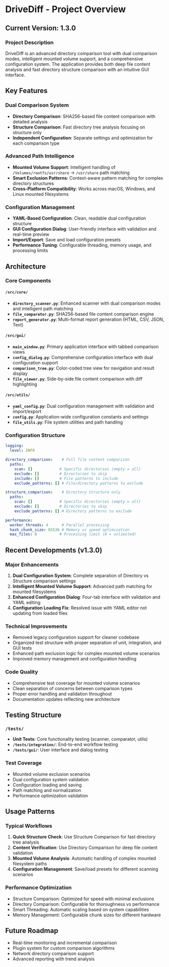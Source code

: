 # DriveDiff - Project Overview

## Current Version: 1.3.0

### Project Description
DriveDiff is an advanced directory comparison tool with dual comparison modes, intelligent mounted volume support, and a comprehensive configuration system. The application provides both deep file content analysis and fast directory structure comparison with an intuitive GUI interface.

## Key Features

### Dual Comparison System
- **Directory Comparison**: SHA256-based file content comparison with detailed analysis
- **Structure Comparison**: Fast directory tree analysis focusing on structure only
- **Independent Configuration**: Separate settings and optimization for each comparison type

### Advanced Path Intelligence
- **Mounted Volume Support**: Intelligent handling of `/Volumes/rootfs/usr/share` → `/usr/share` path matching
- **Smart Exclusion Patterns**: Context-aware pattern matching for complex directory structures
- **Cross-Platform Compatibility**: Works across macOS, Windows, and Linux mounted filesystems

### Configuration Management
- **YAML-Based Configuration**: Clean, readable dual configuration structure
- **GUI Configuration Dialog**: User-friendly interface with validation and real-time preview
- **Import/Export**: Save and load configuration presets
- **Performance Tuning**: Configurable threading, memory usage, and processing limits

## Architecture

### Core Components

#### `/src/core/`
- **`directory_scanner.py`**: Enhanced scanner with dual comparison modes and intelligent path matching
- **`file_comparator.py`**: SHA256-based file content comparison engine
- **`report_generator.py`**: Multi-format report generation (HTML, CSV, JSON, Text)

#### `/src/gui/`
- **`main_window.py`**: Primary application interface with tabbed comparison views
- **`config_dialog.py`**: Comprehensive configuration interface with dual configuration support
- **`comparison_tree.py`**: Color-coded tree view for navigation and result display
- **`file_viewer.py`**: Side-by-side file content comparison with diff highlighting

#### `/src/utils/`
- **`yaml_config.py`**: Dual configuration management with validation and import/export
- **`config.py`**: Application-wide configuration constants and settings
- **`file_utils.py`**: File system utilities and path handling

### Configuration Structure
```yaml
logging:
  level: INFO

directory_comparison:    # Full file content comparison
  paths:
    scan: []            # Specific directories (empty = all)
    exclude: []         # Directories to skip
    include: []         # File patterns to include
    exclude_patterns: [] # File/directory patterns to exclude

structure_comparison:    # Directory structure only
  paths:
    scan: []            # Specific directories (empty = all)  
    exclude: []         # Directories to skip
    exclude_patterns: [] # Directory patterns to exclude

performance:
  worker_threads: 4      # Parallel processing
  hash_chunk_size: 65536 # Memory vs speed optimization
  max_files: 0          # Processing limit (0 = unlimited)
```

## Recent Developments (v1.3.0)

### Major Enhancements
1. **Dual Configuration System**: Complete separation of Directory vs Structure comparison settings
2. **Intelligent Mounted Volume Support**: Advanced path matching for mounted filesystems
3. **Enhanced Configuration Dialog**: Four-tab interface with validation and YAML editing
4. **Configuration Loading Fix**: Resolved issue with YAML editor not updating from loaded files

### Technical Improvements
- Removed legacy configuration support for cleaner codebase
- Organized test structure with proper separation of unit, integration, and GUI tests
- Enhanced path exclusion logic for complex mounted volume scenarios
- Improved memory management and configuration handling

### Code Quality
- Comprehensive test coverage for mounted volume scenarios
- Clean separation of concerns between comparison types
- Proper error handling and validation throughout
- Documentation updates reflecting new architecture

## Testing Structure

### `/tests/`
- **Unit Tests**: Core functionality testing (scanner, comparator, utils)
- **`/tests/integration/`**: End-to-end workflow testing
- **`/tests/gui/`**: User interface and dialog testing

### Test Coverage
- Mounted volume exclusion scenarios
- Dual configuration system validation
- Configuration loading and saving
- Path matching and normalization
- Performance optimization validation

## Usage Patterns

### Typical Workflows
1. **Quick Structure Check**: Use Structure Comparison for fast directory tree analysis
2. **Content Verification**: Use Directory Comparison for deep file content validation
3. **Mounted Volume Analysis**: Automatic handling of complex mounted filesystem paths
4. **Configuration Management**: Save/load presets for different scanning scenarios

### Performance Optimization
- Structure Comparison: Optimized for speed with minimal exclusions
- Directory Comparison: Configurable for thoroughness vs performance
- Smart Threading: Automatic scaling based on system capabilities
- Memory Management: Configurable chunk sizes for different hardware

## Future Roadmap
- Real-time monitoring and incremental comparison
- Plugin system for custom comparison algorithms
- Network directory comparison support
- Advanced reporting with trend analysis
